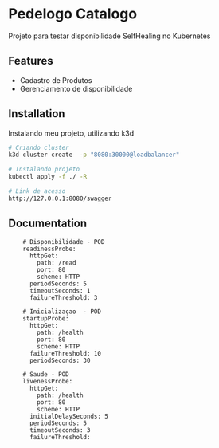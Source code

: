 
# Pedelogo Catalogo

Projeto para testar disponibilidade SelfHealing no Kubernetes



## Features

- Cadastro de Produtos
- Gerenciamento de disponibilidade

## Installation

Instalando meu projeto, utilizando k3d

```bash
# Criando cluster
k3d cluster create  -p "8080:30000@loadbalancer"

# Instalando projeto
kubectl apply -f ./ -R

# Link de acesso
http://127.0.0.1:8080/swagger
```

## Documentation



        # Disponibilidade - POD
        readinessProbe:
          httpGet:
            path: /read
            port: 80
            scheme: HTTP
          periodSeconds: 5 
          timeoutSeconds: 1 
          failureThreshold: 3 
        
        # Inicializaçao  - POD
        startupProbe:
          httpGet:
            path: /health
            port: 80
            scheme: HTTP
          failureThreshold: 10
          periodSeconds: 30

        # Saude - POD
        livenessProbe:
          httpGet:
            path: /health
            port: 80
            scheme: HTTP
          initialDelaySeconds: 5
          periodSeconds: 5 
          timeoutSeconds: 3 
          failureThreshold: 